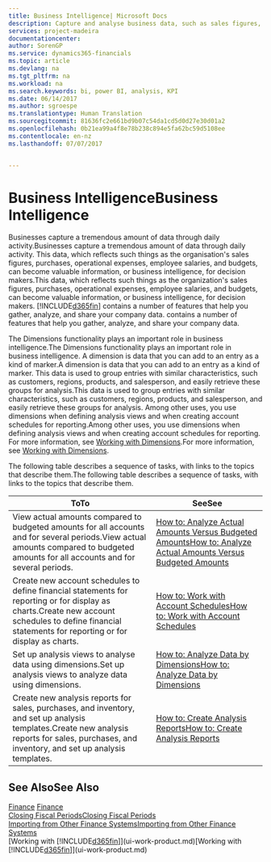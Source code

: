 ```yaml
---
title: Business Intelligence| Microsoft Docs
description: Capture and analyse business data, such as sales figures, purchases, operational expenses, employee salaries, and budgets, that can be valuable information for business intelligence or for decision making.
services: project-madeira
documentationcenter: 
author: SorenGP
ms.service: dynamics365-financials
ms.topic: article
ms.devlang: na
ms.tgt_pltfrm: na
ms.workload: na
ms.search.keywords: bi, power BI, analysis, KPI
ms.date: 06/14/2017
ms.author: sgroespe
ms.translationtype: Human Translation
ms.sourcegitcommit: 81636fc2e661bd9b07c54da1cd5d0d27e30d01a2
ms.openlocfilehash: 0b21ea99a4f8e78b238c894e5fa62bc59d5108ee
ms.contentlocale: en-nz
ms.lasthandoff: 07/07/2017


---
```

# <a name="business-intelligence"></a><span data-ttu-id="81e47-103">Business Intelligence</span><span class="sxs-lookup"><span data-stu-id="81e47-103">Business Intelligence</span></span>
<span data-ttu-id="81e47-104">Businesses capture a tremendous amount of data through daily activity.</span><span class="sxs-lookup"><span data-stu-id="81e47-104">Businesses capture a tremendous amount of data through daily activity.</span></span> <span data-ttu-id="81e47-105">This data, which reflects such things as the organisation's sales figures, purchases, operational expenses, employee salaries, and budgets, can become valuable information, or business intelligence, for decision makers.</span><span class="sxs-lookup"><span data-stu-id="81e47-105">This data, which reflects such things as the organization's sales figures, purchases, operational expenses, employee salaries, and budgets, can become valuable information, or business intelligence, for decision makers.</span></span> [!INCLUDE[d365fin](includes/d365fin_md.md)]<span data-ttu-id="81e47-106"> contains a number of features that help you gather, analyze, and share your company data.</span><span class="sxs-lookup"><span data-stu-id="81e47-106"> contains a number of features that help you gather, analyze, and share your company data.</span></span>

<span data-ttu-id="81e47-107">The Dimensions functionality plays an important role in business intelligence.</span><span class="sxs-lookup"><span data-stu-id="81e47-107">The Dimensions functionality plays an important role in business intelligence.</span></span> <span data-ttu-id="81e47-108">A dimension is data that you can add to an entry as a kind of marker.</span><span class="sxs-lookup"><span data-stu-id="81e47-108">A dimension is data that you can add to an entry as a kind of marker.</span></span> <span data-ttu-id="81e47-109">This data is used to group entries with similar characteristics, such as customers, regions, products, and salesperson, and easily retrieve these groups for analysis.</span><span class="sxs-lookup"><span data-stu-id="81e47-109">This data is used to group entries with similar characteristics, such as customers, regions, products, and salesperson, and easily retrieve these groups for analysis.</span></span> <span data-ttu-id="81e47-110">Among other uses, you use dimensions  when defining analysis views and when creating account schedules for reporting.</span><span class="sxs-lookup"><span data-stu-id="81e47-110">Among other uses, you use dimensions  when defining analysis views and when creating account schedules for reporting.</span></span> <span data-ttu-id="81e47-111">For more information, see [Working with Dimensions](finance-dimensions.md).</span><span class="sxs-lookup"><span data-stu-id="81e47-111">For more information, see [Working with Dimensions](finance-dimensions.md).</span></span>

<span data-ttu-id="81e47-112">The following table describes a sequence of tasks, with links to the topics that describe them.</span><span class="sxs-lookup"><span data-stu-id="81e47-112">The following table describes a sequence of tasks, with links to the topics that describe them.</span></span>  

| <span data-ttu-id="81e47-113">To</span><span class="sxs-lookup"><span data-stu-id="81e47-113">To</span></span> | <span data-ttu-id="81e47-114">See</span><span class="sxs-lookup"><span data-stu-id="81e47-114">See</span></span> |
| --- | --- |
|<span data-ttu-id="81e47-115">View actual amounts compared to budgeted amounts for all accounts and for several periods.</span><span class="sxs-lookup"><span data-stu-id="81e47-115">View actual amounts compared to budgeted amounts for all accounts and for several periods.</span></span>|[<span data-ttu-id="81e47-116">How to: Analyze Actual Amounts Versus Budgeted Amounts</span><span class="sxs-lookup"><span data-stu-id="81e47-116">How to: Analyze Actual Amounts Versus Budgeted Amounts</span></span>](bi-how-analyze-actual-versus-budget.md)|
|<span data-ttu-id="81e47-117">Create new account schedules to define financial statements for reporting or for display as charts.</span><span class="sxs-lookup"><span data-stu-id="81e47-117">Create new account schedules to define financial statements for reporting or for display as charts.</span></span>|[<span data-ttu-id="81e47-118">How to: Work with Account Schedules</span><span class="sxs-lookup"><span data-stu-id="81e47-118">How to: Work with Account Schedules</span></span>](bi-how-work-account-schedule.md)|
|<span data-ttu-id="81e47-119">Set up analysis views to analyse data using dimensions.</span><span class="sxs-lookup"><span data-stu-id="81e47-119">Set up analysis views to analyze data using dimensions.</span></span>|[<span data-ttu-id="81e47-120">How to: Analyze Data by Dimensions</span><span class="sxs-lookup"><span data-stu-id="81e47-120">How to: Analyze Data by Dimensions</span></span>](bi-how-analyze-data-dimension.md)|
|<span data-ttu-id="81e47-121">Create new analysis reports for sales, purchases, and inventory, and set up analysis templates.</span><span class="sxs-lookup"><span data-stu-id="81e47-121">Create new analysis reports for sales, purchases, and inventory, and set up analysis templates.</span></span>|[<span data-ttu-id="81e47-122">How to: Create Analysis Reports</span><span class="sxs-lookup"><span data-stu-id="81e47-122">How to: Create Analysis Reports</span></span>](bi-how-create-analysis-views-reports.md)|

## <a name="see-also"></a><span data-ttu-id="81e47-123">See Also</span><span class="sxs-lookup"><span data-stu-id="81e47-123">See Also</span></span>
<span data-ttu-id="81e47-124">[Finance](finance.md)  </span><span class="sxs-lookup"><span data-stu-id="81e47-124">[Finance](finance.md)  </span></span>  
[<span data-ttu-id="81e47-125">Closing Fiscal Periods</span><span class="sxs-lookup"><span data-stu-id="81e47-125">Closing Fiscal Periods</span></span>](year-close-years-periods.md)  
[<span data-ttu-id="81e47-126">Importing from Other Finance Systems</span><span class="sxs-lookup"><span data-stu-id="81e47-126">Importing from Other Finance Systems</span></span>](upload-data.md)  
<span data-ttu-id="81e47-127">[Working with [!INCLUDE[d365fin](includes/d365fin_md.md)]](ui-work-product.md)</span><span class="sxs-lookup"><span data-stu-id="81e47-127">[Working with [!INCLUDE[d365fin](includes/d365fin_md.md)]](ui-work-product.md)</span></span>

